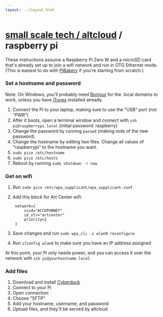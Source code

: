 ```yaml
---
layout: ../layout.html
---
```


# [small scale tech / altcloud](../) / raspberry pi

These instructions assume a Raspberry Pi Zero W and a microSD card that's already set up to join a wifi network and run in OTG Ethernet mode. (This is easiest to do with [PiBakery](pibakery.org) if you're starting from scratch.)

### Set a hostname and password

Note: On Windows, you'll probably need [Bonjour](/Bonjour64.msi) for the .local domains to work, unless you have [iTunes](https://www.apple.com/lae/itunes/download/) installed already.

1. Connect the Pi to your laptop, making sure to use the "USB" port (not "PWR")
1. After it boots, open a terminal window and connect with `ssh pi@raspberrypi.local` (initial password: raspberry)
1. Change the password by running `passwd` (making note of the new password)
1. Change the hostname by editing two files. Change all values of "raspberrypi" to the hostname you want.
  1. `sudo pico /etc/hostname`
  1. `sudo pico /etc/hosts`
1. Reboot by running `sudo shutdown -r now`

### Get on wifi

1. Run `sudo pico /etc/wpa_supplicant/wpa_supplicant.conf`
1. Add this block for Art Center wifi:

        network={
            ssid="ACCDPUBNET"
            id_str="artcenter"
            priority=2
        }

1. Save changes and run `sudo wpa_cli -i wlan0 reconfigure`
1. Run `ifconfig wlan0` to make sure you have an IP address assigned

At this point, your Pi only needs power, and you can access it over the network with `ssh pi@yourhostname.local`.

<!-- ### Free standing

1. Join the "smallscale" wifi network (password: ursulafranklin) on your laptop
1. Run `ssh pi@newhostname.local` (use new password) from your laptop (at this point, the Pi just needs to be powered)
1. Make an index file with `pico index.html` and type some stuff in it. Save and exit.
1. Run `altcloud`, and wait for some terminal output
1. Open `http://yourhostname.local:3000` on your laptop -->

### Add files

1. Download and install [Cyberduck](https://cyberduck.io)
1. Connect to your Pi
  1. Open connection
  1. Choose "SFTP"
  1. Add your hostname, username, and password
1. Upload files, and they'll be served by altcloud
